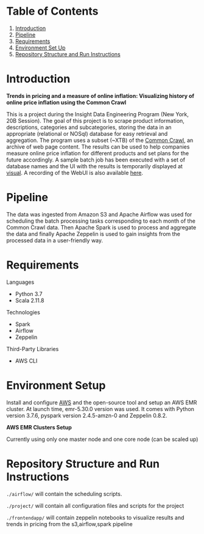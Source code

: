 # Table of Contents 
1. [Introduction](README.md#introduction)
2. [Pipeline](README.md#pipeline)
3. [Requirements](README.md#requirements)
4. [Environment Set Up](README.md#Environment%20Setup)
5. [Repository Structure and Run Instructions](README.md#Repository%20Structure%20and%20Run%20Instructions)


# Introduction
**Trends in pricing and a measure of online inflation: Visualizing history of online price inflation using the Common Crawl**

This is a project during the Insight Data Engineering Program (New York, 20B Session). The goal of this project is to scrape product information, descriptions, 
categories and subcategories, storing the data in an appropriate (relational or NOSql) database for easy retrieval and aggregation. The program uses 
a subset (~XTB) of the [Common Crawl](https://commoncrawl.org/), an archive of web page content. The results can be used to help companies measure online price 
inflation for different products and set plans for the future accordingly. A sample batch job has been executed with a set of database names and the UI with 
the results is temporarily displayed at [visual](somevisualization). A recording of the WebUI is also available [here](X). 

# Pipeline
The data was ingested from Amazon S3 and Apache Airflow was used for scheduling the batch processing tasks corresponding to each month of the Common Crawl data. 
Then Apache Spark is used to process and aggregate the data and finally Apache Zeppelin is used to gain insights from the processed data in a user-friendly way.

# Requirements

Languages 
* Python 3.7
* Scala 2.11.8

Technologies
* Spark
* Airflow 
* Zeppelin

Third-Party Libraries
* AWS CLI

# Environment Setup
Install and configure [AWS](https://aws.amazon.com/cli/) and the open-source tool and setup an AWS EMR cluster. At launch time, emr-5.30.0 version was used.
It comes with Python version 3.7.6, pyspark version 2.4.5-amzn-0 and Zeppelin 0.8.2.


**AWS EMR Clusters Setup**

Currently using only one master node and one core node (can be scaled up)

# Repository Structure and Run Instructions


`./airflow/` will contain the scheduling scripts.

`./project/` will contain all configuration files and scripts for the project

`./frontendapp/` will contain zeppelin notebooks to visualize results and trends in pricing from the s3,airflow,spark pipeline




